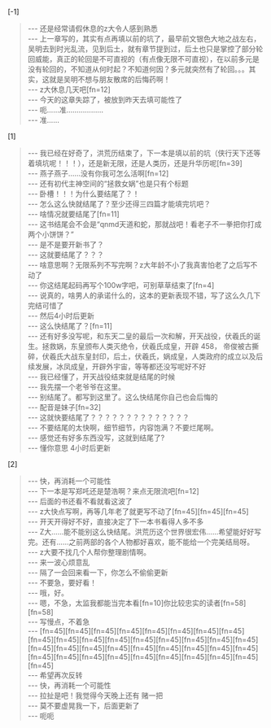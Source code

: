 
[-1] 
>--- 还是经常请假休息的z大令人感到熟悉<br>
>--- 上一章写的，其实有点再填以前的坑了，最早前文银色大地之战左右，吴明去到时光乱流，见到后土，就有章节提到过，后土也只是掌控了部分轮回威能，真正的轮回是不可直视的（有点像无限不可直视），在以前多元是没有轮回的，不知道从何时起？不知道何因？多元就突然有了轮回。。。其实，这就是吴明不想与朋友散席的后悔药啊！<br>
>--- z大休息几天吧[fn=12]<br>
>--- 今天的这章失踪了，被放到昨天去填可能性了<br>
>--- 呃……准………………<br>
>--- 准……<br>

[1] 
>--- 我已经在好奇了，洪荒历结束了，下一本是填以前的坑（侠行天下还等着填坑呢！！！），还是新无限，还是人类历，还是升华历呢[fn=39]<br>
>--- 燕子燕子……没有你我可怎么活啊[fn=12]<br>
>--- 还有初代主神空间的“拯救女娲”也是只有个标题<br>
>--- 卧槽！！！为什么要结尾了？！<br>
>--- 怎么这么快就结尾了？至少还得三四篇才能填完坑吧？<br>
>--- 啥情况就要结尾了[fn=11]<br>
>--- 这书结尾会不会是“qnmd天道和蛇，那就战吧！看老子不一拳把你打成两个小饼饼？”<br>
>--- 是不是要开新书了？<br>
>--- 这就要结尾了？？？<br>
>--- 啥意思啊？无限系列不写完啊？z大年龄不小了我真害怕老了之后写不动了<br>
>--- 你这结尾起码再写个100w字吧，可别草草结束了[fn=4]<br>
>--- 说真的，啥男人的承诺什么的，这本的更新表现不错，写了这么久几下完结可惜了<br>
>--- 然后4小时后更新<br>
>--- 这么快结尾了？[fn=11]<br>
>--- 还有好多没写呢，和东天二皇的最后一次和解，开天战役，伏羲氏的诞生。拯救娲，东皇颁布人类灭绝令，伏羲氏成皇，开辟 458， 帝俊被古撕碎，伏羲氏大战东皇封印，后土，伏羲氏，娲成皇，人类政府的成立以及后续发展，冰凤成皇，开辟外宇宙，等等都还没写呢好不好<br>
>--- 我已经懂了，开天战役结束就是结尾的时候<br>
>--- 我先摆一个老爷爷在这里。<br>
>--- 别结尾了。都写到这里了。这么快结尾你自己也会后悔的<br>
>--- 配音是妹子[fn=32]<br>
>--- 这就快要结尾了？？？？？？？？？？？？？？<br>
>--- 不要结尾的太快啊，细节细节，内容饱满？不要烂尾啊。<br>
>--- 感觉还有好多东西没写，这就到结尾了?<br>
>--- 懂你意思 4小时后更新<br>

[2] 
>--- 快，再消耗一个可能性<br>
>--- 下一本是写郑吒还是楚浩啊？来点无限流吧[fn=12]<br>
>--- 后面的书还看不看就看这波了<br>
>--- z大快点写啊，再等几年老了就更写不动了[fn=45][fn=45][fn=45]<br>
>--- 开天开得好不好，直接决定了下一本书看得人多不多<br>
>--- Z大……能不能别这么快结尾。洪荒历这个世界很宏伟……希望能好好写完。还有……之前两部的各个人物都好喜欢，能不能给一个完美结局呀。<br>
>--- z大要不找几个人帮你整理剧情啊。<br>
>--- 来一波心烦意乱<br>
>--- 隔了一会回来看一下，你怎么不偷偷更新<br>
>--- 不要急，要好看！<br>
>--- 哦，好。<br>
>--- 嗯，不急，太监我都能当完本看[fn=10]你比较忠实的读者[fn=58][fn=58]<br>
>--- 写慢点，不着急<br>
>--- [fn=45][fn=45][fn=45][fn=45][fn=45][fn=45][fn=45][fn=45][fn=45][fn=45][fn=45][fn=45][fn=45][fn=45][fn=45][fn=45][fn=45][fn=45][fn=45][fn=45][fn=45][fn=45][fn=45][fn=45][fn=45][fn=45][fn=45][fn=45][fn=45][fn=45][fn=45][fn=45][fn=45][fn=45][fn=45][fn=45]<br>
>--- 希望再次反转<br>
>--- 快，再消耗一个可能性<br>
>--- 拉扯是吧！我觉得今天晚上还有 赌一把<br>
>--- 莫不要虚晃我一下，后面更新了<br>
>--- 呃呃<br>
